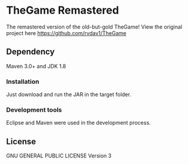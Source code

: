 # TheGame Remastered

The remastered version of the old-but-gold TheGame! View the original project here https://github.com/rvdav1/TheGame

## Dependency

Maven 3.0+ and JDK 1.8

### Installation

Just download and run the JAR in the target folder.

### Development tools

Eclipse and Maven were used in the development process.

## License

GNU GENERAL PUBLIC LICENSE Version 3
